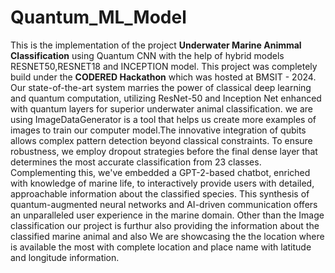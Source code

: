 # Quantum_ML_Model

This is the implementation of the project **Underwater Marine Animmal Classification** using Quantum CNN with the help of hybrid models RESNET50,RESNET18 and INCEPTION model.
This project was completely build under the **CODERED Hackathon** which was hosted at BMSIT - 2024.
Our state-of-the-art system marries the power of classical deep learning and quantum computation, utilizing ResNet-50 and Inception Net enhanced with quantum layers for superior underwater animal classification. we are using ImageDataGenerator is a tool that helps us create more examples of images to train our computer model.The innovative integration of qubits allows complex pattern detection beyond classical constraints. To ensure robustness, we employ dropout strategies before the final dense layer that determines the most accurate classification from 23 classes. Complementing this, we've embedded a GPT-2-based chatbot, enriched with knowledge of marine life, to interactively provide users with detailed, approachable information about the classified species. This synthesis of quantum-augmented neural networks and AI-driven communication offers an unparalleled user experience in the marine domain.
Other than the Image classification our project is furthur also providing the information about the classified marine animal and also We are showcasing the the location where is available the most with complete location and place name with latitude and longitude information.

<!-- Git Hub Link https://github.com/Siddharth133/Quantum_ML_Model/tree/master -->
